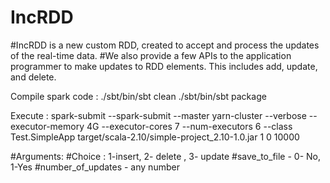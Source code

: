 # IncRDD
#IncRDD is a new custom RDD, created to accept and process the updates of the real-time data. 
#We also provide a few APIs to the application programmer to make updates to RDD elements. This includes add, update, and delete.

Compile spark code :
./sbt/bin/sbt clean
./sbt/bin/sbt package

Execute :
spark-submit --spark-submit --master yarn-cluster --verbose --executor-memory 4G --executor-cores 7 --num-executors 6 --class Test.SimpleApp target/scala-2.10/simple-project_2.10-1.0.jar 1 0 10000

#Arguments: <Choice save_to_file number_of_updates>
#Choice : 1-insert, 2- delete , 3- update
#save_to_file - 0- No, 1-Yes
#number_of_updates - any number




